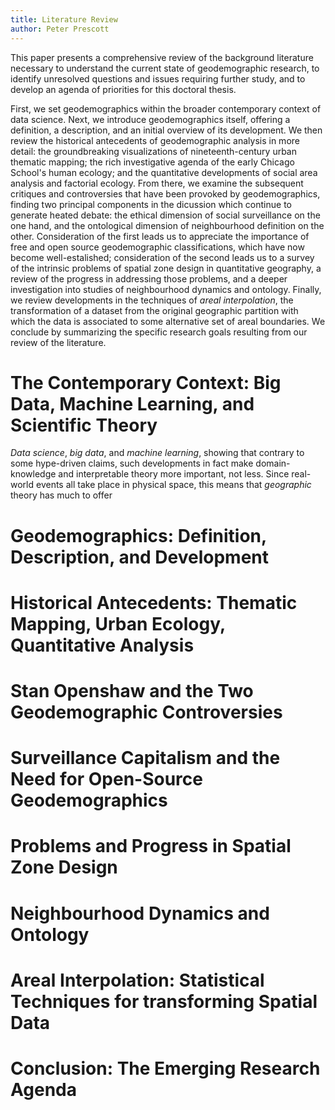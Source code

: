 ```yaml
---
title: Literature Review
author: Peter Prescott
---
```


This paper presents a comprehensive review of the background
literature necessary to understand the current state of geodemographic
research, to identify unresolved questions and issues requiring further
study, and to develop an agenda of priorities for this doctoral thesis.

First, we set geodemographics within the broader contemporary context of
data science. Next, we introduce geodemographics itself, offering a
definition, a description, and an initial overview of its development.
We then review the historical antecedents of geodemographic analysis in
more detail: the groundbreaking visualizations of nineteenth-century
urban thematic mapping; the rich investigative agenda of the early
Chicago School's human ecology; and the quantitative developments of
social area analysis and factorial ecology.  From there, we examine the
subsequent critiques and controversies that have been provoked by
geodemographics, finding two principal components in the dicussion which
continue to generate heated debate: the ethical dimension of social
surveillance on the one hand, and the ontological dimension of
neighbourhood definition on the other.  Consideration of the first leads
us to appreciate the importance of free and open source geodemographic
classifications, which have now become well-estalished; consideration of
the second leads us to a survey of the intrinsic problems of spatial
zone design in quantitative geography, a review of the progress in
addressing those problems, and a deeper investigation into studies of
neighbourhood dynamics and ontology. Finally, we review developments in
the techniques of *areal interpolation*, the transformation of a dataset
from the original geographic partition with which the data is associated
to some alternative set of areal boundaries. We conclude by summarizing
the specific research goals resulting from our review of the
literature.

# The Contemporary Context: Big Data, Machine Learning, and Scientific Theory

*Data science*, *big data*, and *machine
learning*, showing that contrary to some hype-driven claims, such
developments in fact make domain-knowledge and interpretable theory more
important, not less. Since real-world events all take place in physical
space, this means that *geographic* theory has much to offer 

# Geodemographics: Definition, Description, and Development



# Historical Antecedents: Thematic Mapping, Urban Ecology, Quantitative Analysis


# Stan Openshaw and the Two Geodemographic Controversies


# Surveillance Capitalism and the Need for Open-Source Geodemographics


# Problems and Progress in Spatial Zone Design


# Neighbourhood Dynamics and Ontology


# Areal Interpolation: Statistical Techniques for transforming Spatial Data


# Conclusion: The Emerging Research Agenda

